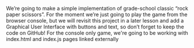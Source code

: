 We’re going to make a simple implementation of grade-school classic “rock paper scissors”. For the moment we’re just going to play the game from the browser console, but we will revisit this project in a later lesson and add a Graphical User Interface with buttons and text, so don’t forget to keep the code on GitHub! For the console only game, we're going to be working with index.html and index.js pages linked externally